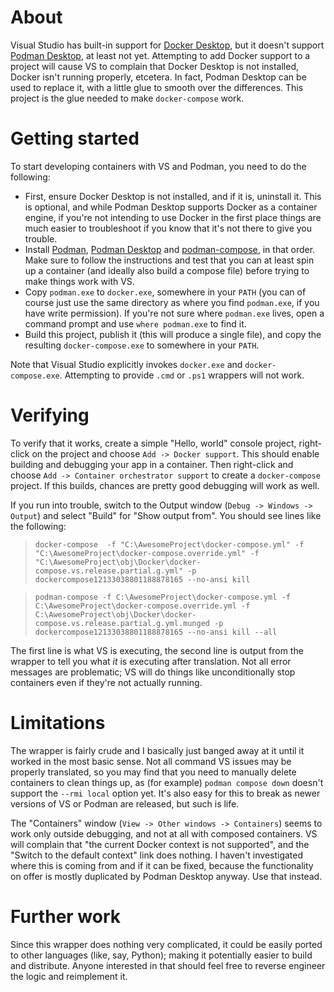 # About
Visual Studio has built-in support for [Docker Desktop](https://www.docker.com/products/docker-desktop/), but it doesn't support [Podman Desktop](https://podman-desktop.io/), at least not yet. Attempting to add Docker support to a project will cause VS to complain that Docker Desktop is not installed, Docker isn't running properly, etcetera. In fact, Podman Desktop can be used to replace it, with a little glue to smooth over the differences. This project is the glue needed to make `docker-compose` work.

# Getting started
To start developing containers with VS and Podman, you need to do the following:
- First, ensure Docker Desktop is not installed, and if it is, uninstall it. This is optional, and while Podman Desktop supports Docker as a container engine, if you're not intending to use Docker in the first place things are much easier to troubleshoot if you know that it's not there to give you trouble.
- Install [Podman](https://github.com/containers/podman/blob/main/docs/tutorials/podman-for-windows.md), [Podman Desktop](https://podman-desktop.io/) and [podman-compose](https://github.com/containers/podman-compose#installation), in that order. Make sure to follow the instructions and test that you can at least spin up a container (and ideally also build a compose file) before trying to make things work with VS.
- Copy `podman.exe` to `docker.exe`, somewhere in your `PATH` (you can of course just use the same directory as where you find `podman.exe`, if you have write permission). If you're not sure where `podman.exe` lives, open a command prompt and use `where podman.exe` to find it.
- Build this project, publish it (this will produce a single file), and copy the resulting `docker-compose.exe` to somewhere in your `PATH`.

Note that Visual Studio explicitly invokes `docker.exe` and `docker-compose.exe`. Attempting to provide `.cmd` or `.ps1` wrappers will not work.

# Verifying
To verify that it works, create a simple "Hello, world" console project, right-click on the project and choose `Add -> Docker support`. This should enable building and debugging your app in a container. Then right-click and choose `Add -> Container orchestrator support` to create a `docker-compose` project. If this builds, chances are pretty good debugging will work as well.

If you run into trouble, switch to the Output window (`Debug -> Windows -> Output`) and select "Build" for "Show output from". You should see lines like the following:
>`docker-compose  -f "C:\AwesomeProject\docker-compose.yml" -f "C:\AwesomeProject\docker-compose.override.yml" -f "C:\AwesomeProject\obj\Docker\docker-compose.vs.release.partial.g.yml" -p dockercompose12133038801188878165 --no-ansi kill`

>`podman-compose -f C:\AwesomeProject\docker-compose.yml -f C:\AwesomeProject\docker-compose.override.yml -f C:\AwesomeProject\obj\Docker\docker-compose.vs.release.partial.g.yml.munged -p dockercompose12133038801188878165 --no-ansi kill --all`

The first line is what VS is executing, the second line is output from the wrapper to tell you what *it* is executing after translation. Not all error messages are problematic; VS will do things like unconditionally stop containers even if they're not actually running.

# Limitations
The wrapper is fairly crude and I basically just banged away at it until it worked in the most basic sense. Not all command VS issues may be properly translated, so you may find that you need to manually delete containers to clean things up, as (for example) `podman compose down` doesn't support the `--rmi local` option yet. It's also easy for this to break as newer versions of VS or Podman are released, but such is life.

The "Containers" window (`View -> Other windows -> Containers`) seems to work only outside debugging, and not at all with composed containers. VS will complain that "the current Docker context is not supported", and the "Switch to the default context" link does nothing. I haven't investigated where this is coming from and if it can be fixed, because the functionality on offer is mostly duplicated by Podman Desktop anyway. Use that instead.

# Further work
Since this wrapper does nothing very complicated, it could be easily ported to other languages (like, say, Python); making it potentially easier to build and distribute. Anyone interested in that should feel free to reverse engineer the logic and reimplement it.